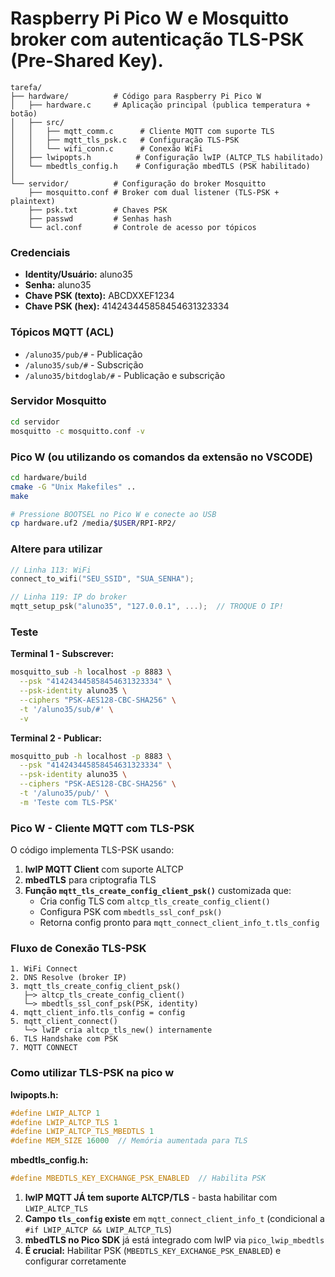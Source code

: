 # Raspberry Pi Pico W e Mosquitto broker com autenticação TLS-PSK (Pre-Shared Key).
```
tarefa/
├── hardware/          # Código para Raspberry Pi Pico W
│   ├── hardware.c     # Aplicação principal (publica temperatura + botão)
│   ├── src/
│   │   ├── mqtt_comm.c      # Cliente MQTT com suporte TLS
│   │   ├── mqtt_tls_psk.c   # Configuração TLS-PSK
│   │   └── wifi_conn.c      # Conexão WiFi
│   ├── lwipopts.h          # Configuração lwIP (ALTCP_TLS habilitado)
│   └── mbedtls_config.h    # Configuração mbedTLS (PSK habilitado)
│
└── servidor/          # Configuração do broker Mosquitto
    ├── mosquitto.conf # Broker com dual listener (TLS-PSK + plaintext)
    ├── psk.txt        # Chaves PSK
    ├── passwd         # Senhas hash
    └── acl.conf       # Controle de acesso por tópicos
```
### Credenciais
- **Identity/Usuário:** aluno35
- **Senha:** aluno35  
- **Chave PSK (texto):** ABCDXXEF1234
- **Chave PSK (hex):** 414243445858454631323334

### Tópicos MQTT (ACL)
- `/aluno35/pub/#` - Publicação
- `/aluno35/sub/#` - Subscrição
- `/aluno35/bitdoglab/#` - Publicação e subscrição

### Servidor Mosquitto

```bash
cd servidor
mosquitto -c mosquitto.conf -v
```
### Pico W (ou utilizando os comandos da extensão no VSCODE)

```bash
cd hardware/build
cmake -G "Unix Makefiles" ..
make

# Pressione BOOTSEL no Pico W e conecte ao USB
cp hardware.uf2 /media/$USER/RPI-RP2/
```

### Altere para utilizar

```c
// Linha 113: WiFi
connect_to_wifi("SEU_SSID", "SUA_SENHA");

// Linha 119: IP do broker
mqtt_setup_psk("aluno35", "127.0.0.1", ...);  // TROQUE O IP!
```

### Teste

**Terminal 1 - Subscrever:**
```bash
mosquitto_sub -h localhost -p 8883 \
  --psk "414243445858454631323334" \
  --psk-identity aluno35 \
  --ciphers "PSK-AES128-CBC-SHA256" \
  -t '/aluno35/sub/#' \
  -v
```

**Terminal 2 - Publicar:**
```bash
mosquitto_pub -h localhost -p 8883 \
  --psk "414243445858454631323334" \
  --psk-identity aluno35 \
  --ciphers "PSK-AES128-CBC-SHA256" \
  -t '/aluno35/pub/' \
  -m 'Teste com TLS-PSK'
```

### Pico W - Cliente MQTT com TLS-PSK

O código implementa TLS-PSK usando:

1. **lwIP MQTT Client** com suporte ALTCP
2. **mbedTLS** para criptografia TLS
3. **Função `mqtt_tls_create_config_client_psk()`** customizada que:
   - Cria config TLS com `altcp_tls_create_config_client()`
   - Configura PSK com `mbedtls_ssl_conf_psk()`
   - Retorna config pronto para `mqtt_connect_client_info_t.tls_config`

### Fluxo de Conexão TLS-PSK

```
1. WiFi Connect
2. DNS Resolve (broker IP)
3. mqtt_tls_create_config_client_psk()
   ├─> altcp_tls_create_config_client()
   └─> mbedtls_ssl_conf_psk(PSK, identity)
4. mqtt_client_info.tls_config = config
5. mqtt_client_connect() 
   └─> lwIP cria altcp_tls_new() internamente
6. TLS Handshake com PSK
7. MQTT CONNECT
```
### Como utilizar TLS-PSK na pico w

**lwipopts.h:**
```c
#define LWIP_ALTCP 1
#define LWIP_ALTCP_TLS 1
#define LWIP_ALTCP_TLS_MBEDTLS 1
#define MEM_SIZE 16000  // Memória aumentada para TLS
```

**mbedtls_config.h:**
```c
#define MBEDTLS_KEY_EXCHANGE_PSK_ENABLED  // Habilita PSK
```

1. **lwIP MQTT JÁ tem suporte ALTCP/TLS** - basta habilitar com `LWIP_ALTCP_TLS`
2. **Campo `tls_config` existe** em `mqtt_connect_client_info_t` (condicional a `#if LWIP_ALTCP && LWIP_ALTCP_TLS`)
3. **mbedTLS no Pico SDK** já está integrado com lwIP via `pico_lwip_mbedtls`
4. **É crucial:** Habilitar PSK (`MBEDTLS_KEY_EXCHANGE_PSK_ENABLED`) e configurar corretamente